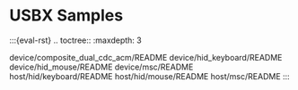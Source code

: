 # USBX Samples

:::{eval-rst}
.. toctree::
   :maxdepth: 3

   device/composite_dual_cdc_acm/README
   device/hid_keyboard/README
   device/hid_mouse/README
   device/msc/README
   host/hid/keyboard/README
   host/hid/mouse/README
   host/msc/README
:::
